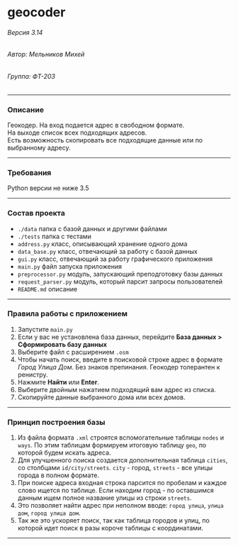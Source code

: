 # geocoder
###### Версия 3.14
###### Автор: Мельников Михей
###### Группа: ФТ-203
___
### Описание
Геокодер. На вход подается адрес в свободном формате.  
На выходе список всех подходящих адресов.  
Есть возможность скопировать все подходящие данные или по выбранному
адресу.
___
### Требования
Python версии не ниже 3.5
___
### Состав проекта
- `./data` папка с базой данных и другими файлами
- `./tests` папка с тестами
- `address.py` класс, описывающий хранение одного дома
- `data_base.py` класс, отвечающий за работу с базой данных
- `gui.py` класс, отвечающий за работу графического приложения
- `main.py` файл запуска приложения
- `preprocessor.py` модуль, запускающий преподготовку базы данных
- `request_parser.py` модуль, который парсит запросы пользователей  
- `README.md` описание  
___
### Правила работы с приложением
1. Запустите `main.py`
2. Если у вас не установлена база данных, перейдите **База данных > Сформировать базу данных**
3. Выберите файл с расширением `.osm`
4. Чтобы начать поиск, введите в поисковой строке адрес в формате _Город Улица Дом_. Без знаков препинания. Геокодер толерантен к ренистру.
5. Нажмите **Найти** или **Enter**.
6. Выберите двойным нажатием подходящий вам адрес из списка.
7. Скопируйте данные выбранного дома или всех домов.
___
### Принцип построения базы
1. Из файла формата `.xml` строятся вспомогательные таблицы `nodes` 
и `ways`. По этим таблицам формируем итоговую таблицу `geo`, по 
которой будем искать адреса.  
2. Для улучшенного поиска создается дополнительная таблица `cities`, 
со столбцами `id/city/streets`. `city` - город, `streets` - все 
улицы города в полном формате.  
3. При поиске адреса входная строка парсится по пробелам и каждое слово 
ищется по таблице. Если находим город - по оставшимся данным ищем 
полное название улицы из строки `streets`.
4. Это позволяет найти адрес при неполном вводе: `город улица`, 
`улица дом`, `город улица дом`.
5. Так же это ускоряет поиск, так как таблица городов и улиц,
по которой идет поиск в разы короче таблицы с координатами.
___


 
